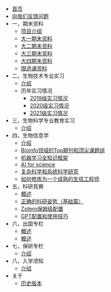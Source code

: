 - [首页](README.md)
- [向我们反馈问题](https://github.com/Pengzhi-Gao/sky_Open_info/issues)  
- 一，期末资料
  - [项目介绍](1，期末资料/README.md)
  - [大一期末资料](1，期末资料/大一期末资料.md)
  - [大二期末资料](1，期末资料/大二期末资料.md) 
  - [大三期末资料](1，期末资料/大三期末资料.md) 
  - [大四期末资料](1，期末资料/大四期末资料.md) 
  - [限选课资料](1，期末资料/限选课资料.md) 
- 二，生物技术专业实习
  - [介绍](2，生物技术专业实习/README.md)
  - 历年实习情况
    - [2019级实习情况](2，生物技术专业实习/2019级专业实习情况.md)
    - [2020级实习情况](2，生物技术专业实习/2020级专业实习情况.md)
    - [2021级实习情况](2，生物技术专业实习/2021级专业实习情况.md)
- 三，生物科学专业教育实习
  - [介绍](3，生物科学教育实习/README.md)
- 四，生物信息学
  - [介绍](4，Bio-info/README.md)
  - [Bioinfo领域的Top期刊和顶尖课题组](4，Bio-info/Bioinfo领域的Top期刊和顶尖课题组.md)
  - [机器学习全知识框架](4，Bio-info/机器学习全知识框架.md)
  - [AI for science](4，Bio-info/AI_for_science.md)
  - [复杂科学和系统科学研究](4，Bio-info/复杂性研究和系统科学研究.md)
  - [如何修炼为一个成熟的生信工程师](4，Bio-info/如何修炼为一个成熟的生信工程师.md)
- 五，科研竞赛
  - [概述](5，科研竞赛/README.md)
  - [正确的科研姿势（基础篇）](5，科研竞赛/正确的科研姿势（基础篇）.md)
  - [Zotero保姆级配置](5，科研竞赛/Zotero保姆级配置.md)
  - [GPT配置和使用技巧](5，科研竞赛/GPT配置和使用技巧.md)
- 六，出国专栏
  - [概述](6，出国专栏/README.md)
  - [概述](6，出国专栏/测试.md)
- 七，保研专栏
  - [介绍](7，保研专栏/README.md)
- 八，入学须知
  - [介绍](8，入学须知/README.md)
- 关于
  - [历史版本](changelog.md)
